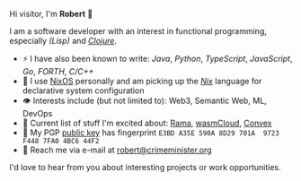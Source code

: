 Hi visitor, I'm **Robert** 👋

I am a software developer with an interest in functional programming, especially _(Lisp)_ and _[Clojure](https://clojure.org/)_.
- ⚡ I have also been known to write: _Java_, _Python_, _TypeScript_, _JavaScript_, _Go_, _FORTH_, _C/C++_
- 🌱 I use [NixOS](https://nixos.org/) personally and am picking up the _[Nix](https://nix.dev/manual/nix/2.18/language/index.html)_ language for declarative system configuration
- 👁️ Interests include (but not limited to): Web3, Semantic Web, ML, DevOps
- 💖 Current list of stuff I'm excited about: [Rama](https://redplanetlabs.com/), [wasmCloud](https://wasmcloud.com/), [Convex](https://convex.world/)
- 🔐 My PGP [public key](./public-key.asc) has fingerprint `E3BD A35E 590A 8D29 701A  9723 F448 7FA0 4BC6 44F2`
- 📧 Reach me via e-mail at <robert@crimeminister.org>

I'd love to hear from you about interesting projects or work opportunities.
